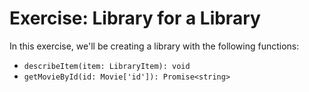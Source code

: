# Exercise: Library for a Library

In this exercise, we'll be creating a library with the following functions:

- `describeItem(item: LibraryItem): void`
- `getMovieById(id: Movie['id']): Promise<string>`
